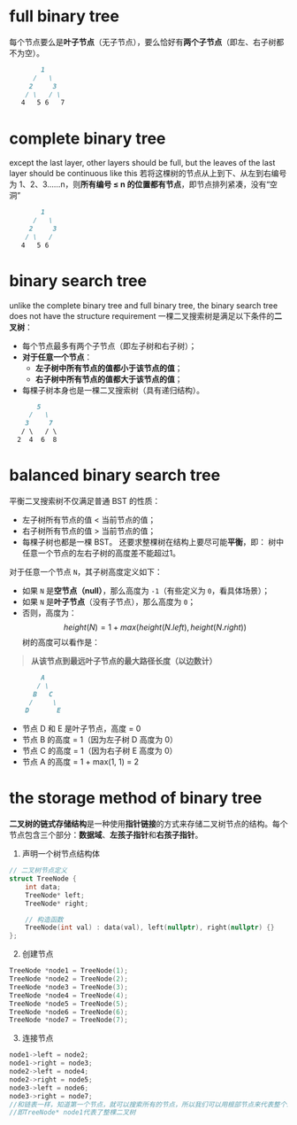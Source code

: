 # full binary tree
每个节点要么是**叶子节点**（无子节点），要么恰好有**两个子节点**（即左、右子树都不为空）。
```markdown
        1
      /   \
     2     3
    / \   / \
   4   5 6   7
```

# complete binary tree
except the last layer, other layers should be full, but the leaves of the last layer should be continuous like this 
若将这棵树的节点从上到下、从左到右编号为 1、2、3……n，则**所有编号 ≤ n 的位置都有节点**，即节点排列紧凑，没有“空洞”
```markdown
        1
      /   \
     2     3
    / \   /
   4   5 6
```
# binary search tree
unlike the complete binary tree and full binary tree, the binary search tree does not have the structure requirement
一棵二叉搜索树是满足以下条件的**二叉树**：
- 每个节点最多有两个子节点（即左子树和右子树）；
- **对于任意一个节点**：
    - **左子树中所有节点的值都小于该节点的值**；
    - **右子树中所有节点的值都大于该节点的值**；
- 每棵子树本身也是一棵二叉搜索树（具有递归结构）。
```markdown
       5
     /   \
    3     7
   / \   / \
  2  4  6  8
```
# balanced binary search tree
平衡二叉搜索树不仅满足普通 BST 的性质：
- 左子树所有节点的值 < 当前节点的值；
- 右子树所有节点的值 > 当前节点的值；
- 每棵子树也都是一棵 BST。
还要求整棵树在结构上要尽可能**平衡**，即：
树中任意一个节点的左右子树的高度差不能超过1。

对于任意一个节点 `N`，其子树高度定义如下：
- 如果 `N` 是**空节点（null）**，那么高度为 `-1`（有些定义为 `0`，看具体场景）；
- 如果 `N` 是**叶子节点**（没有子节点），那么高度为 `0`；
- 否则，高度为：
$$
height(N) = 1 + max(height(N.left), height(N.right))
$$
树的高度可以看作是：

> **从该节点到最远叶子节点的最大路径长度（以边数计）**

```markdown
        A
       / \
      B   C
     /     \
    D       E
```
- 节点 D 和 E 是叶子节点，高度 = 0
- 节点 B 的高度 = 1（因为左子树 D 高度为 0）
- 节点 C 的高度 = 1（因为右子树 E 高度为 0）
- 节点 A 的高度 = 1 + max(1, 1) = 2

# the storage method of binary tree
**二叉树的链式存储结构**是一种使用**指针链接**的方式来存储二叉树节点的结构。每个节点包含三个部分：**数据域**、**左孩子指针**和**右孩子指针**。
1. 声明一个树节点结构体
```cpp
// 二叉树节点定义
struct TreeNode {
    int data;
    TreeNode* left;
    TreeNode* right;

    // 构造函数
    TreeNode(int val) : data(val), left(nullptr), right(nullptr) {}
};

```
2. 创建节点
```cpp
TreeNode *node1 = TreeNode(1);
TreeNode *node2 = TreeNode(2);
TreeNode *node3 = TreeNode(3);
TreeNode *node4 = TreeNode(4);
TreeNode *node5 = TreeNode(5);
TreeNode *node6 = TreeNode(6);
TreeNode *node7 = TreeNode(7);
```
3. 连接节点
```cpp
node1->left = node2;
node1->right = node3;
node2->left = node4;
node2->right = node5;
node3->left = node6;
node3->right = node7;
//和链表一样，知道第一个节点，就可以搜索所有的节点，所以我们可以用根部节点来代表整个二叉树
//即TreeNode* node1代表了整棵二叉树
```

